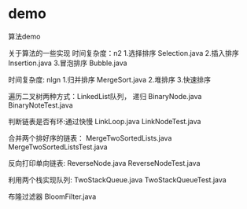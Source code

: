 # demo
算法demo

关于算法的一些实现
时间复杂度：n2
1.选择排序 Selection.java
2.插入排序 Insertion.java
3.冒泡排序 Bubble.java

时间复杂度: nlgn
1.归并排序 MergeSort.java
2.堆排序
3.快速排序 

遍历二叉树两种方式：LinkedList队列， 递归
BinaryNode.java
BinaryNoteTest.java

判断链表是否有环:通过快慢
LinkLoop.java
LinkNodeTest.java

合并两个排好序的链表：
MergeTwoSortedLists.java
MergeTwoSortedListsTest.java

反向打印单向链表:
ReverseNode.java
ReverseNodeTest.java

利用两个栈实现队列:
TwoStackQueue.java
TwoStackQueueTest.java

布隆过滤器
BloomFilter.java
